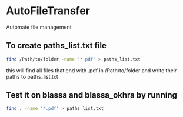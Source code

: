 # AutoFileTransfer
Automate file management


## To create paths_list.txt file
```bash
find /Path/to/folder -name '*.pdf' > paths_list.txt
```

this will find all files that end with .pdf in /Path/to/folder and write their paths to paths_list.txt

## Test it on blassa and blassa_okhra by running
```bash
find . -name '*.pdf' > paths_list.txt
```

